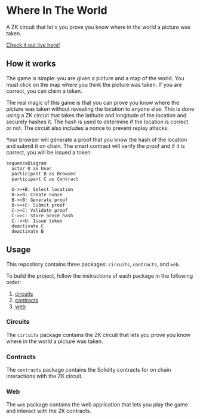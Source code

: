 # Where In The World

A ZK circuit that let's you prove you know where in the world a picture was taken.

[Check it out live here!](https://where-in-the-world.standen.link)

## How it works

The game is simple: you are given a picture and a map of the world. You must click on the map where you think the picture was taken. If you are correct, you can claim a token.

The real magic of this game is that you can prove you know where the picture was taken without revealing the location to anyone else. This is done using a ZK circuit that takes the latitude and longitude of the location and securely hashes it. The hash is used to determine if the location is correct or not. The circuit also includes a nonce to prevent replay attacks.

Your browser will generate a proof that you know the hash of the location and submit it on chain. The smart contract will verify the proof and if it is correct, you will be issued a token.

```mermaid
sequenceDiagram
  actor U as User
  participant B as Browser
  participant C as Contract

  U->>+B: Select location
  B->>B: Create nonce
  B->>B: Generate proof
  B->>+C: Submit proof
  C->>C: Validate proof
  C->>C: Store nonce hash
  C-->>U: Issue token
  deactivate C
  deactivate B
```

## Usage

This repository contains three packages: `circuits`, `contracts`, and `web`.

To build the project, follow the instructions of each package in the following order:

1. [circuits](./packages/circuits/README.md)
2. [contracts](./packages/contracts/README.md)
3. [web](./packages/web/README.md)

### Circuits

The `circuits` package contains the ZK circuit that lets you prove you know where in the world a picture was taken.

### Contracts

The `contracts` package contains the Solidity contracts for on chain interactions with the ZK circuit.

### Web

The `web` package contains the web application that lets you play the game and interact with the ZK contracts.
